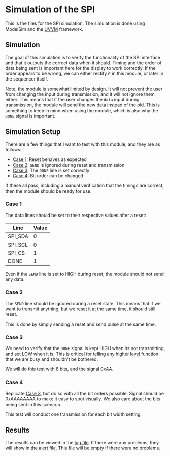 # Simulation of the SPI

This is the files for the SPI simulation. The simulation is done using ModelSim and the [UVVM](https://github.com/UVVM/UVVM_Light) framework.

## Simulation

The goal of this simulation is to verify the functionality of the SPI interface and that it outputs the correct data when it should.
Timing and the order of data being sent is important here for the display to work correctly. If the order appears to be wrong, we can either rectify it in this module, or later in the sequencer itself.

Note, the module is somewhat limited by design. It will not prevent the user from changing the input during transmission, and it will not ignore them either. This means that if the user changes the `data` input during transmission, the module will send the new data instead of the old. This is something to keep in mind when using the module, which is also why the `DONE` signal is important.

## Simulation Setup

There are a few things that I want to test with this module, and they are as follows:
- [Case 1](#case-1): Reset behaves as expected
- [Case 2](#case-2): `SEND` is ignored during reset and transmission
- [Case 3](#case-3): The `DONE` line is set correctly
- [Case 4](#case-4): Bit order can be changed

If these all pass, including a manual verification that the timings are correct, then the module should be ready for use.

### Case 1

The data lines should be set to their respective values after a reset:

| Line     | Value |
| -------- | ----- |
| SPI_SDA  | 0     |
| SPI_SCL  | 0     |
| SPI_CS   | 1     |
| DONE     | 1     |

Even if the `SEND` line is set to HIGH during reset, the module should not send any data.

### Case 2

The `SEND` line should be ignored during a reset state.
This means that if we want to transmit anything, but we reset it at the same time, it should still reset.

This is done by simply sending a reset and send pulse at the same time.

### Case 3

We need to verify that the `DONE` signal is kept HIGH when its not transmitting, and set LOW when it is.
This is critical for telling any higher level function that we are busy and shouldn't be bothered.

We will do this test with 8 bits, and the signal 0xAA.

### Case 4

Replicate [Case 3](#case-3), but do so with all the bit orders possible. Signal should be 0xAAAAAAAA to make it easy to spot visually.
We also care about the bits being sent in this scenario.

This test will conduct one transmission for each bit width setting.

## Results

The results can be viewed in the [log file](SPI_log.txt).
If there were any problems, they will show in the [alert file](_Alert.txt). This file will be empty if there were no problems.
